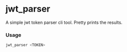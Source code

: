 # jwt_parser
A simple jwt token parser cli tool. Pretty prints the results.

### Usage
```bash
jwt_parser <TOKEN>
```